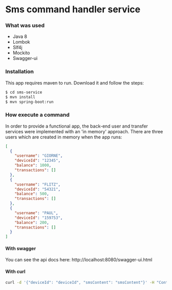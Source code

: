 # Sms command handler service

### What was used
- Java 8
- Lombok
- Slf4j
- Mockito
- Swagger-ui

### Installation

This app requires maven to run. Download it and follow the steps:

```sh
$ cd sms-service
$ mvn install
$ mvn spring-boot:run
```

### How execute a command

In order to provide a functional app, the back-end user and transfer services were implemented with an 'in memory' approach. 
There are three users which are created in memory when the app runs: 
```json
[
  {
    "username": "GIORNE",
    "deviceId": "12345",
    "balance": 1000,
    "transactions": []
  },
  {
    "username": "FLITZ",
    "deviceId": "54321",
    "balance": 500,
    "transactions": []
  },
  {
    "username": "PAUL",
    "deviceId": "159753",
    "balance": 200,
    "transactions": []
  }
]
```
#### With swagger

You can see the api docs here: http://localhost:8080/swagger-ui.html

#### With curl

```sh
curl -d '{"deviceId": "deviceId", "smsContent": "smsContent"}' -H "Content-Type: application/json" -X POST http://localhost:8080/api/sms/commands
```
